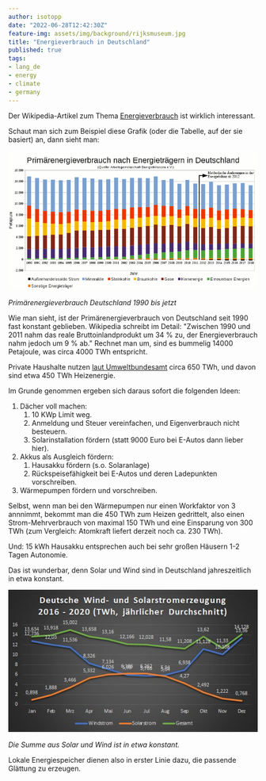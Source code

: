 ```yaml
---
author: isotopp
date: "2022-06-28T12:42:30Z"
feature-img: assets/img/background/rijksmuseum.jpg
title: "Energieverbrauch in Deutschland"
published: true
tags:
- lang_de
- energy
- climate
- germany
---
```


Der Wikipedia-Artikel zum Thema [Energieverbrauch](https://de.wikipedia.org/wiki/Energieverbrauch#Energieverbrauch_in_Deutschland) ist wirklich interessant.

Schaut man sich zum Beispiel diese Grafik (oder die Tabelle, auf der sie basiert) an, dann sieht man:

![](/uploads/2022/07/germany-primary-energy.png)

*Primärenergieverbrauch Deutschland 1990 bis jetzt*

Wie man sieht, ist der Primärenergieverbrauch von Deutschland seit 1990 fast konstant geblieben.
Wikipedia schreibt im Detail: "Zwischen 1990 und 2011 nahm das reale Bruttoinlandprodukt um 34 % zu, der Energieverbrauch nahm jedoch um 9 % ab."
Rechnet man um, sind es bummelig 14000 Petajoule, was circa 4000 TWh entspricht.

Private Haushalte nutzen [laut Umweltbundesamt](https://www.umweltbundesamt.de/daten/private-haushalte-konsum/wohnen/energieverbrauch-privater-haushalte#hochster-anteil-am-energieverbrauch-zum-heizen) circa 650 TWh, und davon sind etwa 450 TWh Heizenergie.

Im Grunde genommen ergeben sich daraus sofort die folgenden Ideen:

1. Dächer voll machen:
   1. 10 KWp Limit weg.
   2. Anmeldung und Steuer vereinfachen, und Eigenverbrauch nicht besteuern.
   3. Solarinstallation fördern (statt 9000 Euro bei E-Autos dann lieber hier).
2. Akkus als Ausgleich fördern:
   1. Hausakku fördern (s.o. Solaranlage)
   2. Rückspeisefähigkeit bei E-Autos und deren Ladepunkten vorschreiben.
3. Wärmepumpen fördern und vorschreiben.

Selbst, wenn man bei den Wärmepumpen nur einen Workfaktor von 3 annnimmt, bekommt man die 450 TWh zum Heizen gedrittelt, also einen Strom-Mehrverbrauch von maximal 150 TWh und eine Einsparung von 300 TWh (zum Vergleich: Atomkraft liefert derzeit noch ca. 230 TWh).

Und: 15 kWh Hausakku entsprechen auch bei sehr großen Häusern 1-2 Tagen Autonomie.

Das ist wunderbar, denn Solar und Wind sind in Deutschland jahreszeitlich in etwa konstant.

![](/uploads/2022/07/germany-solar-und-wind.jpg)

*Die Summe aus Solar und Wind ist in etwa konstant.*

Lokale Energiespeicher dienen also in erster Linie dazu, die passende Glättung zu erzeugen.
